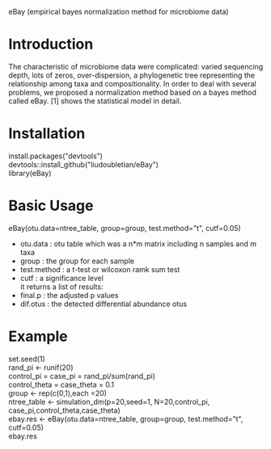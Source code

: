 eBay (empirical bayes normalization method for microbiome data)
# Introduction
The characteristic of microbiome data were complicated: varied sequencing depth, lots of zeros, over-dispersion,
a phylogenetic tree representing the relationship among taxa and compositionality.
In order to deal with several problems, we proposed a normalization method based on a bayes method called eBay.
[1] shows the statistical model in detail.

# Installation

install.packages("devtools")  
devtools::install_github("liudoubletian/eBay")  
library(eBay)  

# Basic Usage
eBay(otu.data=ntree_table, group=group, test.method="t", cutf=0.05)  
* otu.data : otu table which was a n*m matrix including n samples and m taxa
* group : the group for each sample  
* test.method : a t-test or wilcoxon ramk sum test  
* cutf : a significance level  
it returns a list of results:
* final.p : the adjusted p values 
* dif.otus : the detected differential abundance otus  

# Example

set.seed(1)  
rand_pi <- runif(20)   
control_pi = case_pi = rand_pi/sum(rand_pi)   
control_theta = case_theta = 0.1  
group <- rep(c(0,1),each =20)  
ntree_table <- simulation_dm(p=20,seed=1, N=20,control_pi, case_pi,control_theta,case_theta)  
ebay.res <- eBay(otu.data=ntree_table, group=group, test.method="t", cutf=0.05)  
ebay.res  








